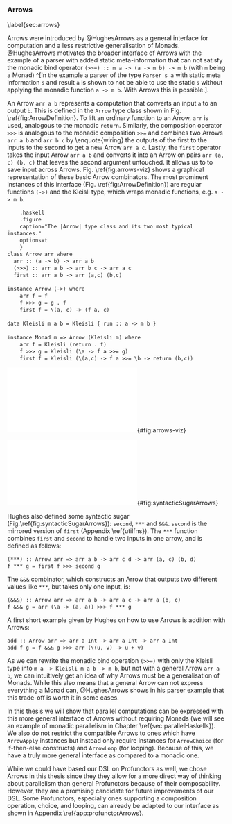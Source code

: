 ### Arrows

\label{sec:arrows}

Arrows were introduced by @HughesArrows as a general interface for computation
and a less restrictive generalisation of Monads.
@HughesArrows motivates the broader interface of Arrows with the example
of a parser with added static meta-information that can not satisfy the
monadic bind operator `(>>=) :: m a -> (a -> m b) -> m b` (with `m` being a Monad)
^[In the example a parser of the type `Parser s a` with static meta
information `s` and result `a` is shown to not be able to use the static
`s` without applying the monadic function `a -> m b`. With Arrows this is possible.].

An Arrow `arr a b` represents a computation that converts an input `a` to an output
`b`. This is defined in the `Arrow` type class shown in Fig. \ref{fig:ArrowDefinition}.
To lift an ordinary function to an Arrow, `arr` is used, analogous to the monadic `return`. Similarly, the composition operator `>>>` is analogous to the monadic composition `>>=` and combines two Arrows `arr a b` and `arr b c` by \enquote{wiring} the outputs of the first to the inputs to the second to get a new Arrow `arr a c`. Lastly, the `first` operator takes the input Arrow `arr a b` and converts it into an Arrow on pairs `arr (a, c) (b, c)` that leaves the second argument untouched. It allows us to to save input across Arrows. Fig. \ref{fig:arrows-viz} shows a graphical representation of these basic Arrow combinators.
The most prominent instances of this interface (Fig. \ref{fig:ArrowDefinition}) are regular functions `(->)`
and the Kleisli type, which wraps monadic functions,
e.g. `a -> m b`.

~~~~ {#fig:ArrowDefinition
    .haskell
    .figure
    caption="The |Arrow| type class and its two most typical instances."
    options=t
    }
class Arrow arr where
  arr :: (a -> b) -> arr a b
  (>>>) :: arr a b -> arr b c -> arr a c
  first :: arr a b -> arr (a,c) (b,c)

instance Arrow (->) where
	arr f = f
	f >>> g = g . f
	first f = \(a, c) -> (f a, c) 

data Kleisli m a b = Kleisli { run :: a -> m b }

instance Monad m => Arrow (Kleisli m) where
	arr f = Kleisli (return . f)
	f >>> g = Kleisli (\a -> f a >>= g)
	first f = Kleisli (\(a,c) -> f a >>= \b -> return (b,c))
~~~~

![Schematic depiction of  an Arrow (left) and its basic
  combinators `arr`, `>>>` and `first` (right).](src/img/arrows-viz.pdf){#fig:arrows-viz}
  
![Visual depiction of syntactic sugar for Arrows.](src/img/syntacticSugarArrows.pdf){#fig:syntacticSugarArrows}

Hughes also defined some syntactic sugar (Fig.\ref{fig:syntacticSugarArrows}): `second`, `***` and `&&&`. 
`second` is the mirrored version of `first` (Appendix \ref{utilfns}).
The `***` function combines `first` and `second` to handle two inputs in one arrow, and is defined as follows:

~~~~ {.haskell}
(***) :: Arrow arr => arr a b -> arr c d -> arr (a, c) (b, d)
f *** g = first f >>> second g
~~~~

The `&&&` combinator, which constructs an Arrow that outputs two different values like `***`, but takes only one input, is:

~~~~ {.haskell}
(&&&) :: Arrow arr => arr a b -> arr a c -> arr a (b, c)
f &&& g = arr (\a -> (a, a)) >>> f *** g
~~~~

A first short example given by Hughes on how to use Arrows is addition with Arrows:

~~~~ {.haskell}
add :: Arrow arr => arr a Int -> arr a Int -> arr a Int
add f g = f &&& g >>> arr (\(u, v) -> u + v)
~~~~

As we can rewrite the monadic bind operation `(>>=)` with only the Kleisli type
into `m a -> Kleisli m a b -> m b`, but not with a general Arrow `arr a b`,
we can intuitively get an idea of why Arrows must be a generalisation of Monads.
While this also means that a general Arrow can not express everything a Monad can,
@HughesArrows shows in his parser example that this trade-off is worth it
in some cases.

In this thesis we will show that parallel computations can be expressed with this
more general interface of Arrows without requiring Monads (we will see an example of
monadic parallelism in Chapter \ref{sec:parallelHaskells}). We also do not restrict
the compatible Arrows to ones which have `ArrowApply` instances but instead
only require instances for `ArrowChoice` (for if-then-else constructs)
and `ArrowLoop` (for looping). Because of this, we have a truly more general
interface as compared to a monadic one.

While we could have based our DSL on Profunctors as well,
we chose Arrows in this thesis since they they allow for a more direct way of
thinking about parallelism than general Profunctors because of their
composability. However, they are a promising candidate for future improvements
of our DSL. Some Profunctors, especially ones supporting a composition operation,
choice, and looping, can already be adapted to our interface as shown in
Appendix \ref{app:profunctorArrows}.
